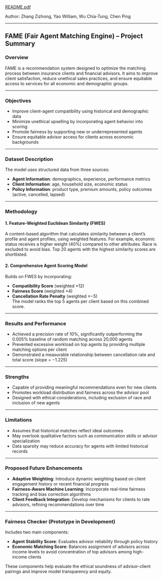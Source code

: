 [README.pdf](https://github.com/user-attachments/files/19393545/README.pdf)

Author:
Zhang Zizhong, Yao William, Wu Chia-Tung, Chen Ping

---

## **FAME (Fair Agent Matching Engine) – Project Summary**

### **Overview**  
FAME is a recommendation system designed to optimize the matching process between insurance clients and financial advisors. It aims to improve client satisfaction, reduce unethical sales practices, and ensure equitable access to services for all economic and demographic groups.

---

### **Objectives**  
- Improve client-agent compatibility using historical and demographic data  
- Minimize unethical upselling by incorporating agent behavior into scoring  
- Promote fairness by supporting new or underrepresented agents  
- Ensure equitable advisor access for clients across economic backgrounds

---

### **Dataset Description**  
The model uses structured data from three sources:
- **Agent Information**: demographics, experience, performance metrics  
- **Client Information**: age, household size, economic status  
- **Policy Information**: product type, premium amounts, policy outcomes (active, cancelled, lapsed)

---

### **Methodology**  
#### 1. Feature-Weighted Euclidean Similarity (FWES)  
A content-based algorithm that calculates similarity between a client’s profile and agent profiles, using weighted features. For example, economic status receives a higher weight (40%) compared to other attributes. Race is excluded to avoid bias. Top 20 agents with the highest similarity scores are shortlisted.

#### 2. Comprehensive Agent Scoring Model  
Builds on FWES by incorporating:
- **Compatibility Score** (weighted ×12)  
- **Fairness Score** (weighted ×4)  
- **Cancellation Rate Penalty** (weighted ×−5)  
The model ranks the top 5 agents per client based on this combined score.

---

### **Results and Performance**  
- Achieved a precision rate of 10%, significantly outperforming the 0.005% baseline of random matching across 20,000 agents  
- Prevented excessive workload on top agents by providing multiple matching options per client  
- Demonstrated a measurable relationship between cancellation rate and total score (slope = −1.225)

---

### **Strengths**  
- Capable of providing meaningful recommendations even for new clients  
- Promotes workload distribution and fairness across the advisor pool  
- Designed with ethical considerations, including exclusion of race and inclusion of new agents

---

### **Limitations**  
- Assumes that historical matches reflect ideal outcomes  
- May overlook qualitative factors such as communication skills or advisor specialization  
- Data sparsity may reduce accuracy for agents with limited historical records

---

### **Proposed Future Enhancements**  
- **Adaptive Weighting**: Introduce dynamic weighting based on client engagement history or recent financial progress  
- **Fairness-Aware Machine Learning**: Incorporate real-time fairness tracking and bias correction algorithms  
- **Client Feedback Integration**: Develop mechanisms for clients to rate advisors, refining recommendations over time

---

### **Fairness Checker (Prototype in Development)**  
Includes two main components:
- **Agent Stability Score**: Evaluates advisor reliability through policy history  
- **Economic Matching Score**: Balances assignment of advisors across income levels to avoid concentration of top advisors among high-income clients

These components help evaluate the ethical soundness of advisor-client pairings and improve model transparency and equity.

